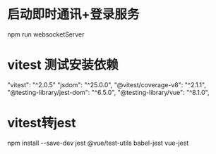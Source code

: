 # 启动即时通讯+登录服务
npm run websocketServer
# vitest 测试安装依赖
"vitest": "^2.0.5"
"jsdom": "^25.0.0",
"@vitest/coverage-v8": "^2.1.1",
"@testing-library/jest-dom": "^6.5.0",
"@testing-library/vue": "^8.1.0",
# vitest转jest
npm install --save-dev jest @vue/test-utils babel-jest vue-jest 